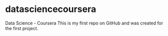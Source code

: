 # datasciencecoursera
Data Science - Coursera
This is my first repo on GitHub and was created for the first project.
